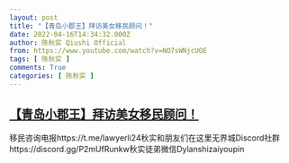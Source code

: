 ```yaml
---
layout: post
title: "【青岛小郡王】拜访美女移民顾问！"
date: 2022-04-16T14:34:32.000Z
author: 陈秋实 Qiushi Official
from: https://www.youtube.com/watch?v=NO7sWNjcUOE
tags: [ 陈秋实 ]
comments: True
categories: [ 陈秋实 ]
---
```

<!--1650119672000-->
[【青岛小郡王】拜访美女移民顾问！](https://www.youtube.com/watch?v=NO7sWNjcUOE)
------

<div>
移民咨询电报https://t.me/lawyerli24秋实和朋友们在这里无界城Discord社群https://discord.gg/P2mUfRunkw秋实徒弟微信Dylanshizaiyoupin
</div>
